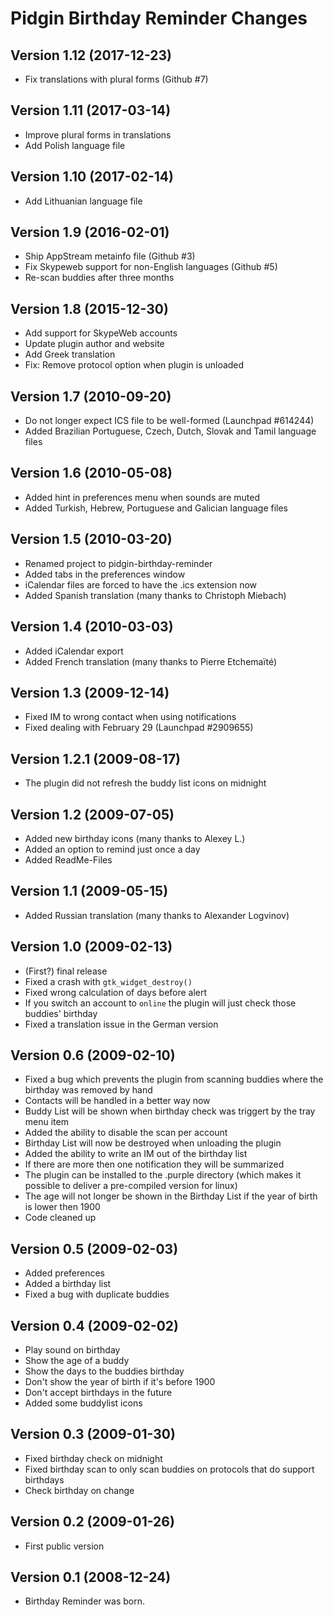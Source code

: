 # Pidgin Birthday Reminder Changes

## Version 1.12 (2017-12-23)
- Fix translations with plural forms (Github #7)

## Version 1.11 (2017-03-14)
- Improve plural forms in translations
- Add Polish language file

## Version 1.10 (2017-02-14)
- Add Lithuanian language file

## Version 1.9 (2016-02-01)
- Ship AppStream metainfo file (Github #3)
- Fix Skypeweb support for non-English languages (Github #5)
- Re-scan buddies after three months

## Version 1.8 (2015-12-30)
- Add support for SkypeWeb accounts
- Update plugin author and website
- Add Greek translation
- Fix: Remove protocol option when plugin is unloaded

## Version 1.7 (2010-09-20)
- Do not longer expect ICS file to be well-formed (Launchpad #614244)
- Added Brazilian Portuguese, Czech, Dutch, Slovak and Tamil language files

## Version 1.6 (2010-05-08)
- Added hint in preferences menu when sounds are muted
- Added Turkish, Hebrew, Portuguese and Galician language files

## Version 1.5 (2010-03-20)
- Renamed project to pidgin-birthday-reminder
- Added tabs in the preferences window
- iCalendar files are forced to have the .ics extension now
- Added Spanish translation (many thanks to Christoph Miebach)

## Version 1.4 (2010-03-03)
- Added iCalendar export
- Added French translation (many thanks to Pierre Etchemaïté)

## Version 1.3 (2009-12-14)
- Fixed IM to wrong contact when using notifications
- Fixed dealing with February 29 (Launchpad #2909655)

## Version 1.2.1 (2009-08-17)
- The plugin did not refresh the buddy list icons on midnight

## Version 1.2 (2009-07-05)
- Added new birthday icons (many thanks to Alexey L.)
- Added an option to remind just once a day
- Added ReadMe-Files

## Version 1.1 (2009-05-15)
- Added Russian translation (many thanks to Alexander Logvinov)

## Version 1.0 (2009-02-13)
- (First?) final release
- Fixed a crash with `gtk_widget_destroy()`
- Fixed wrong calculation of days before alert
- If you switch an account to `online` the plugin will just check those buddies'
  birthday
- Fixed a translation issue in the German version

## Version 0.6 (2009-02-10)
- Fixed a bug which prevents the plugin from scanning buddies where the birthday
  was removed by hand
- Contacts will be handled in a better way now
- Buddy List will be shown when birthday check was triggert by the tray menu
  item
- Added the ability to disable the scan per account
- Birthday List will now be destroyed when unloading the plugin
- Added the ability to write an IM out of the birthday list
- If there are more then one notification they will be summarized
- The plugin can be installed to the .purple directory (which makes it possible
  to deliver a pre-compiled version for linux)
- The age will not longer be shown in the Birthday List if the year of birth is
  lower then 1900
- Code cleaned up

## Version 0.5 (2009-02-03)
- Added preferences
- Added a birthday list
- Fixed a bug with duplicate buddies

## Version 0.4 (2009-02-02)
- Play sound on birthday
- Show the age of a buddy
- Show the days to the buddies birthday
- Don't show the year of birth if it's before 1900
- Don't accept birthdays in the future
- Added some buddylist icons

## Version 0.3 (2009-01-30)
- Fixed birthday check on midnight
- Fixed birthday scan to only scan buddies on protocols that do support
  birthdays 
- Check birthday on change

## Version 0.2 (2009-01-26)
- First public version

## Version 0.1 (2008-12-24)
- Birthday Reminder was born.
